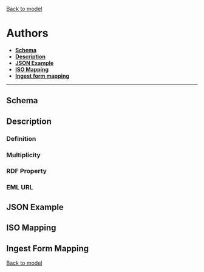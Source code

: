 [Back to model](_base.md)

# Authors

- **[Schema](#schema)**
- **[Description](#description)**
- **[JSON Example](#json-example)**
- **[ISO Mapping](#iso-mapping)**
- **[Ingest form mapping](#ingest-form-mapping)**
---
## Schema

## Description
### Definition
### Multiplicity
### RDF Property
### EML URL

## JSON Example
## ISO Mapping
## Ingest Form Mapping


[Back to model](_base.md)